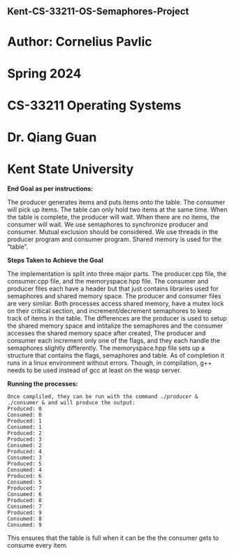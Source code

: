 ## Kent-CS-33211-OS-Semaphores-Project
# Author: Cornelius Pavlic
# Spring 2024
# CS-33211 Operating Systems
# Dr. Qiang Guan
# Kent State University

**End Goal as per instructions:**

The producer generates items and puts items onto the table. The consumer will pick up items. The table can only hold two items at the same time. When the table is complete, the producer will wait. When there are no items, the consumer will wait. We use semaphores to synchronize producer and consumer.  Mutual exclusion should be considered. We use threads in the producer program and consumer program. Shared memory is used for the “table”.


**Steps Taken to Achieve the Goal**

The implementation is split into three major parts. The producer.cpp file, the consumer.cpp file, and the memoryspace.hpp file. The consumer and producer files each have a header but that just contains libraries used for semaphores and shared memory space. The producer and consumer files are very similar. Both processes access shared memory, have a mutex lock on their critical section, and increment/decrement semaphores to keep track of items in the table.  The differences are the producer is used to setup the shared memory space and intitalize the semaphores and the consumer accesses the shared memory space after created, The producer and consumer each increment only one of the flags, and they each handle the semaphores slightly differently. 
    The memoryspace.hpp file sets up a structure that contains the flags, semaphores and table. As of completion it runs in a linux environment without errors. Though, in compilation, g++ needs to be used instead of gcc at least on the wasp server. 


**Running the processes:**

    Once compliled, they can be run with the command ./producer & ./consumer & and will produce the output: 
    Produced: 0
    Consumed: 0
    Produced: 1
    Consumed: 1
    Produced: 2
    Produced: 3
    Consumed: 2
    Produced: 4
    Consumed: 3
    Produced: 5
    Consumed: 4
    Produced: 6
    Consumed: 5
    Produced: 7
    Consumed: 6
    Produced: 8
    Consumed: 7
    Produced: 9
    Consumed: 8
    Consumed: 9
This ensures that the table is full when it can be the the consumer gets to consume every item. 


